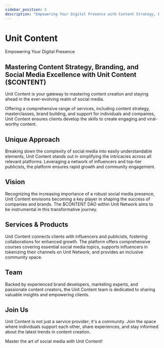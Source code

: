 ```yaml
---
sidebar_position: 5
description: "Empowering Your Digital Presence with Content Strategy, Branding, and Social Media Excellence"
---
```


# Unit Content

Empowering Your Digital Presence

## Mastering Content Strategy, Branding, and Social Media Excellence with Unit Content ($CONTENT)

Unit Content is your gateway to mastering content creation and staying ahead in the ever-evolving realm of social media.

Offering a comprehensive range of services, including content strategy, masterclasses, brand building, and support for individuals and companies, Unit Content ensures clients develop the skills to create engaging and viral-worthy content.

## Unique Approach

Breaking down the complexity of social media into easily understandable elements, Unit Content stands out in simplifying the intricacies across all relevant platforms.
Leveraging a network of influencers and top-tier publicists, the platform ensures rapid growth and community engagement.

## Vision

Recognizing the increasing importance of a robust social media presence, Unit Content envisions becoming a key player in shaping the success of companies and brands. The $CONTENT DAO within Unit Network aims to be instrumental in this transformative journey.

## Services & Products

Unit Content connects clients with influencers and publicists, fostering collaborations for enhanced growth.
The platform offers comprehensive courses covering essential social media topics, supports influencers in tokenizing their channels on Unit Network, and provides an inclusive community space.

## Team

Backed by experienced brand developers, marketing experts, and passionate content creators, the Unit Content team is dedicated to sharing valuable insights and empowering clients.

## Join Us

Unit Content is not just a service provider; it's a community. Join the space where individuals support each other, share experiences, and stay informed about the latest trends in content creation.

Master the art of social media with Unit Content!

